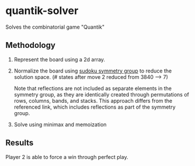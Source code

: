 # quantik-solver

Solves the combinatorial game "Quantik"

## Methodology

1. Represent the board using a 2d array.
2. Normalize the board using
   [sudoku symmetry group](https://pi.math.cornell.edu/~mec/Summer2009/Mahmood/Symmetry.html)
   to reduce the solution space. (# states after move 2 reduced from 3840 --> 7)

   Note that reflections are not included
   as separate elements in the symmetry group,
   as they are identically created through
   permutations of rows, columns, bands, and stacks.
   This approach differs from the referenced link,
   which includes reflections as part of the symmetry group.

3. Solve using minimax and memoization

## Results
Player 2 is able to force a win through perfect play.
